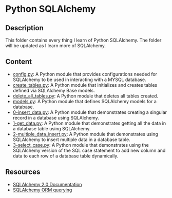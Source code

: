 # Python SQLAlchemy

## Description 
This folder contains every thing I learn of Python SQLAlchemy.
The folder will be updated as I learn more of SQLAlchemy. 

## Content

- [config.py](config.py): A Python module that provides configurations needed for SQLAlchemy to be used in interacting with a MYSQL database. 
- [create_tables.py](create_tables.py): A Python module that initializes and creates tables defined via SQLAlchemy Base models. 
- [delete_all_tables.py](delete_all_tables.py): A Python module that deletes all tables created. 
- [models.py](models.py): A Python module that defines SQLAlchemy models for a database. 
- [0-insert_data.py](0-insert_data.py): A Python module that demonstrates creating a singular record in a database using SQLAlchemy. 
- [1-get_data.py](1-get_data.py): A Python module that demonstrates getting all the data in a database table using SQLAlchemy. 
- [2-multiple_data_insert.py](2-multiple_data_insert.py): A Python module that demonstrates using SQLAlchemy to insert multiple data in a database table. 
- [3-select_case.py](3-select_case.py): A Python module that demonstrates using the SQLAlchemy version of the SQL case statement to add new column and data to each row of a database table dynamically.

## Resources
- [SQLAlchemy 2.0 Documentation](https://docs.sqlalchemy.org/en/20/orm/) 
- [SQLAlchemy ORM querying](https://vegibit.com/sqlalchemy-orm-querying-retrieving-data-from-a-database/) 
